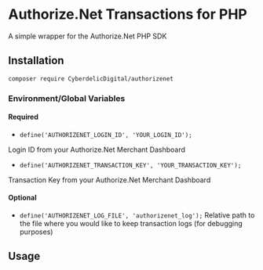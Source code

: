 # Authorize.Net Transactions for PHP
A simple wrapper for the Authorize.Net PHP SDK

## **Installation**
`composer require CyberdelicDigital/authorizenet`

### **Environment/Global Variables**
#### Required
* `define('AUTHORIZENET_LOGIN_ID', 'YOUR_LOGIN_ID');`

Login ID from your Authorize.Net Merchant Dashboard

* `define('AUTHORIZENET_TRANSACTION_KEY', 'YOUR_TRANSACTION_KEY');`

Transaction Key from your Authorize.Net Merchant Dashboard

#### Optional
* `define('AUTHORIZENET_LOG_FILE', 'authorizenet_log');`
Relative path to the file where you would like to keep transaction logs (for debugging purposes)

## **Usage**
